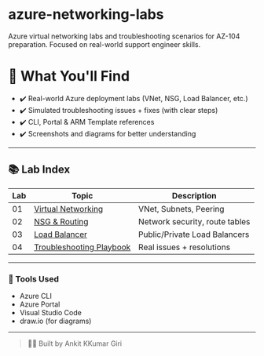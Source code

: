 # azure-networking-labs

Azure virtual networking labs and troubleshooting scenarios for AZ-104 preparation. Focused on real-world support engineer skills.

# 📌 What You'll Find

- ✔️ Real-world Azure deployment labs (VNet, NSG, Load Balancer, etc.)
- ✔️ Simulated troubleshooting issues + fixes (with clear steps)
- ✔️ CLI, Portal & ARM Template references
- ✔️ Screenshots and diagrams for better understanding

---

## 📚 Lab Index

| Lab  |                         Topic                                 |          Description           |
|------|---------------------------------------------------------------|--------------------------------|
|  01  |   [Virtual Networking](./01-virtual-networking/README.md)     | VNet, Subnets, Peering         |
|  02  |   [NSG & Routing](./02-nsg-routing/README.md)                 | Network security, route tables |
|  03  |   [Load Balancer](./03-load-balancer/README.md)               | Public/Private Load Balancers  |
|  04  |   [Troubleshooting Playbook](./04-troubleshooting-playbook/)  | Real issues + resolutions      |

---

### 🔧 Tools Used
- Azure CLI
- Azure Portal
- Visual Studio Code
- draw.io (for diagrams)

---

> 🧑‍💻 Built by Ankit KKumar Giri

